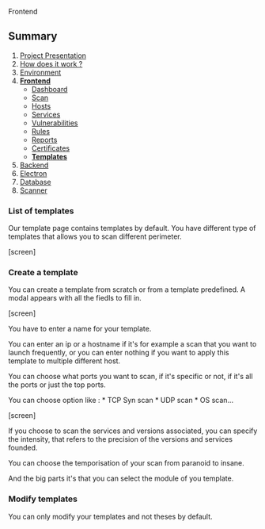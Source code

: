  Frontend

## Summary

1. [Project Presentation](project.html)
2. [How does it work ?](working.html)
3. [Environment](env.html)
4. [**Frontend**](front.html)
   * [Dashboard](front.html)
   * [Scan](scan.html)
   * [Hosts](hosts.html)
   * [Services](services.html)
   * [Vulnerabilities](vulnerabilities.html)
   * [Rules](rules.html)
   * [Reports](reports.html)
   * [Certificates](certificates.html)
   * [**Templates**](template.html)
5. [Backend](back.html)
6. [Electron](electron.html)
7. [Database](database.html)
8. [Scanner](scanner.html)


### List of templates

Our template page contains templates by default. You have different type of templates that allows you to scan different perimeter.

[screen]

### Create a template

You can create a template from scratch or from a template predefined.
A modal appears with all the fiedls to fill in.

[screen]

You have to enter a name for your template.

You can enter an ip or a hostname if it's for example a scan that you want to launch frequently, or you can enter nothing if you want to apply this template to multiple different host.

You can choose what ports you want to scan, if it's specific or not, if it's all the ports or just the top ports.

You can choose option like :
    * TCP Syn scan
    * UDP scan
    * OS scan...

[screen]

If you choose to scan the services and versions associated, you can specify the intensity, that refers to the precision of the versions and services founded.

You can choose the temporisation of your scan from paranoid to insane.

And the big parts it's that you can select the module of you template.


### Modify templates

You can only modify your templates and not theses by default.